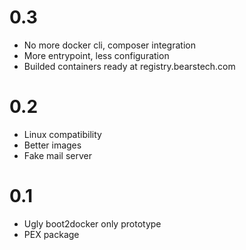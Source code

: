 
# 0.3
 * No more docker cli, composer integration
 * More entrypoint, less configuration
 * Builded containers ready at registry.bearstech.com
# 0.2
 * Linux compatibility
 * Better images
 * Fake mail server
# 0.1
 * Ugly boot2docker only prototype
 * PEX package
